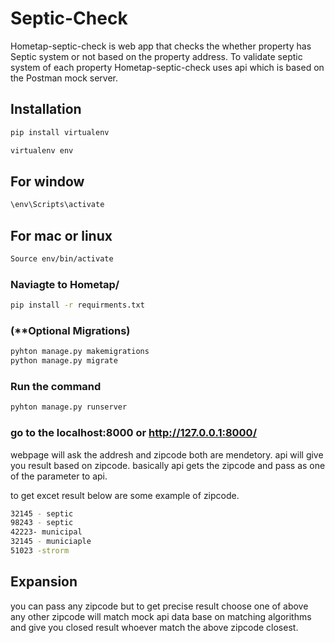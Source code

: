 # Septic-Check
Hometap-septic-check is web app that checks the whether property has Septic system or not based on the property address.
To validate septic system of each property Hometap-septic-check uses api which is based on the Postman mock server.

## Installation


```bash
pip install virtualenv
```
```bash
virtualenv env 
```
## For window
```bash
\env\Scripts\activate
```
## For mac or linux
```bash
Source env/bin/activate
```

### Naviagte to Hometap/
```bash
pip install -r requirments.txt
```

### (**Optional Migrations)
```bash
pyhton manage.py makemigrations
python manage.py migrate
```
### Run the command
```bash
pyhton manage.py runserver 
```
### go to the localhost:8000 or http://127.0.0.1:8000/
webpage will ask the addresh and zipcode both are mendetory.
api will give you result based on zipcode. basically api gets the zipcode and pass as one of the parameter to api.

to get excet result below are some example of zipcode.
```bash
32145 - septic
98243 - septic
42223- municipal
32145 - municiaple
51023 -strorm 
```
## Expansion 
you can pass any zipcode but to get precise result choose one of above any other zipcode will match 
mock api data base on matching algorithms and give you closed result whoever match the above zipcode closest.

 
